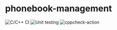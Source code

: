 # phonebook-management
![C/C++ CI](https://github.com/STEPin105112/phonebook-management/workflows/C/C++%20CI/badge.svg)
![Unit testing](https://github.com/STEPin105112/phonebook-management/workflows/Unit%20testing/badge.svg)
![cppcheck-action](https://github.com/STEPin105112/phonebook-management/workflows/cppcheck-action/badge.svg)
